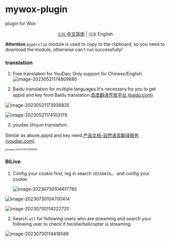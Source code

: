 # mywox-plugin

plugin for Wox 
<p align="center"><a title="Chinese" href="README_zh.md">🇨🇳 中文简体</a>  |  🇬🇧 English</p>

**Attention**:`pyperclip` module is used to copy to the clipboard, so you need to download the module, otherwise can't run successfully!

### translation

1. Free translation for YouDao, Only support for Chinese/English
    ![image-20230521174809680](https://s2.loli.net/2023/05/21/7FJRkB6H21wNcsL.png)

2. Baidu translation for multiple languages.It's necessary for you to get appid and  key from Baidu translation.[百度翻译开放平台 (baidu.com)](https://fanyi-api.baidu.com/product/11)

![image-20230521173938835](https://s2.loli.net/2023/05/21/zH9peMTlJg13GYU.png)

![image-20230521174103179](https://s2.loli.net/2023/05/21/7CioWXbFr4nSx3d.png)

3. youdao zhiyun translation.

  Similar as above,appid and key need.[产品文档-自然语言翻译服务 (youdao.com)](https://ai.youdao.com/DOCSIRMA/html/trans/api/wbfy/index.html) 

<img src="https://s2.loli.net/2023/07/30/wRbBihFXVp7nQ3S.png" alt="image-20230730113556560" style="zoom:50%;" />

### BiLive

1. Config your cookie first, log in search `SESSDATA`， and config your cookie.

   ![image-20230730104617785](https://s2.loli.net/2023/07/30/E3LMmBaQxOYFudr.png)

![image-20230730104700414](https://s2.loli.net/2023/07/30/AlzKof8gnkPU45L.png)

![image-20230730114222720](https://s2.loli.net/2023/07/30/zObNa3g4jyiIHkd.png)

2. Search `all` for following users who are streaming and search your following user to check if he/she/helicopter is streaming.

![image-20230730114416589](https://s2.loli.net/2023/07/30/iDkMeFtXjQIHclG.png)
